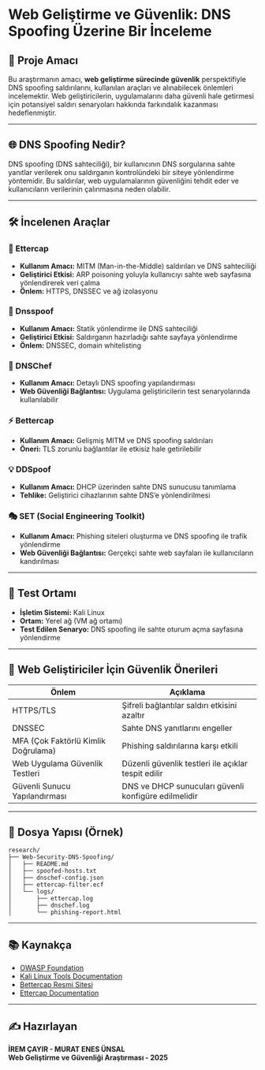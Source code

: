 
# Web Geliştirme ve Güvenlik: DNS Spoofing Üzerine Bir İnceleme

## 🎯 Proje Amacı

Bu araştırmanın amacı, **web geliştirme sürecinde güvenlik** perspektifiyle DNS spoofing saldırılarını, kullanılan araçları ve alınabilecek önlemleri incelemektir. Web geliştiricilerin, uygulamalarını daha güvenli hale getirmesi için potansiyel saldırı senaryoları hakkında farkındalık kazanması hedeflenmiştir.

---

## 🌐 DNS Spoofing Nedir?

DNS spoofing (DNS sahteciliği), bir kullanıcının DNS sorgularına sahte yanıtlar verilerek onu saldırganın kontrolündeki bir siteye yönlendirme yöntemidir. Bu saldırılar, web uygulamalarının güvenliğini tehdit eder ve kullanıcıların verilerinin çalınmasına neden olabilir.

---

## 🛠 İncelenen Araçlar

### 🐍 Ettercap
- **Kullanım Amacı:** MITM (Man-in-the-Middle) saldırıları ve DNS sahteciliği
- **Geliştirici Etkisi:** ARP poisoning yoluyla kullanıcıyı sahte web sayfasına yönlendirerek veri çalma
- **Önlem:** HTTPS, DNSSEC ve ağ izolasyonu

### 📄 Dnsspoof
- **Kullanım Amacı:** Statik yönlendirme ile DNS sahteciliği
- **Geliştirici Etkisi:** Saldırganın hazırladığı sahte sayfaya yönlendirme
- **Önlem:** DNSSEC, domain whitelisting

### 🧠 DNSChef
- **Kullanım Amacı:** Detaylı DNS spoofing yapılandırması
- **Web Güvenliği Bağlantısı:** Uygulama geliştiricilerin test senaryolarında kullanılabilir

### ⚡ Bettercap
- **Kullanım Amacı:** Gelişmiş MITM ve DNS spoofing saldırıları
- **Öneri:** TLS zorunlu bağlantılar ile etkisiz hale getirilebilir

### 💡 DDSpoof
- **Kullanım Amacı:** DHCP üzerinden sahte DNS sunucusu tanımlama
- **Tehlike:** Geliştirici cihazlarının sahte DNS’e yönlendirilmesi

### 🎭 SET (Social Engineering Toolkit)
- **Kullanım Amacı:** Phishing siteleri oluşturma ve DNS spoofing ile trafik yönlendirme
- **Web Güvenliği Bağlantısı:** Gerçekçi sahte web sayfaları ile kullanıcıların kandırılması

---

## 🧪 Test Ortamı

- **İşletim Sistemi:** Kali Linux
- **Ortam:** Yerel ağ (VM ağ ortamı)
- **Test Edilen Senaryo:** DNS spoofing ile sahte oturum açma sayfasına yönlendirme

---

## 🔐 Web Geliştiriciler İçin Güvenlik Önerileri

| Önlem                    | Açıklama |
|--------------------------|----------|
| HTTPS/TLS                | Şifreli bağlantılar saldırı etkisini azaltır |
| DNSSEC                   | Sahte DNS yanıtlarını engeller |
| MFA (Çok Faktörlü Kimlik Doğrulama) | Phishing saldırılarına karşı etkili |
| Web Uygulama Güvenlik Testleri     | Düzenli güvenlik testleri ile açıklar tespit edilir |
| Güvenli Sunucu Yapılandırması     | DNS ve DHCP sunucuları güvenli konfigüre edilmelidir |

---

## 📂 Dosya Yapısı (Örnek)

```
research/
├── Web-Security-DNS-Spoofing/
│   ├── README.md
│   ├── spoofed-hosts.txt
│   ├── dnschef-config.json
│   ├── ettercap-filter.ecf
│   └── logs/
│       ├── ettercap.log
│       ├── dnschef.log
│       └── phishing-report.html
```

---

## 📚 Kaynakça

- [OWASP Foundation](https://owasp.org/)
- [Kali Linux Tools Documentation](https://tools.kali.org/)
- [Bettercap Resmi Sitesi](https://www.bettercap.org/)
- [Ettercap Documentation](https://www.ettercap-project.org/)

---

## ✍️ Hazırlayan

**İREM ÇAYIR - MURAT ENES ÜNSAL**  
**Web Geliştirme ve Güvenliği Araştırması - 2025**
